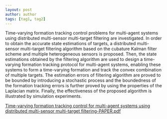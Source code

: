 ```yaml
---
layout: post
author: author
tags: [tag1, tag2]
---
```


Time-varying formation tracking control problems for multi-agent systems using distributed multi-sensor multi-target filtering are investigated. In order to obtain the accurate state estimations of targets, a distributed multi-sensor multi-target filtering algorithm based on the cubature Kalman filter scheme and multiple heterogeneous sensors is proposed. Then, the state estimations obtained by the filtering algorithm are used to design a time-varying formation tracking protocol for multi-agent systems, enabling these systems to form a time-varying formation and track the convex combination of multiple targets. The estimation errors of filtering algorithm are proved to be bounded by introducing a stochastic process and the boundedness of the formation tracking errors is further proved by using the properties of the Laplacian matrix. Finally, the effectiveness of the proposed algorithm is illustrated by simulation experiments.


[Time-varying formation tracking control for multi-agent systems using distributed multi-sensor multi-target filtering-PAPER.pdf](/assets/attachment/paper001.pdf)